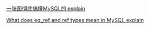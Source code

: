 [一张图彻底搞懂MySQL的 explain](https://juejin.im/post/5e0bfddf5188253a937f3c6b)


[What does eq_ref and ref types mean in MySQL explain
](https://stackoverflow.com/questions/4508055/what-does-eq-ref-and-ref-types-mean-in-mysql-explain/4528433)
